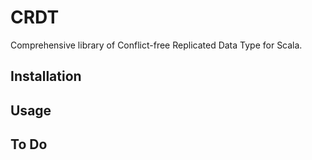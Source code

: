 # CRDT

Comprehensive library of Conflict-free Replicated Data Type for Scala.

## Installation

## Usage

## To Do
